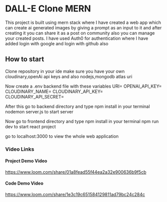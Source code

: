 # DALL-E Clone MERN

This project is built using mern stack where I have created a web app which can create ai generated images by giving a prompt as an input to it and after creating it you can share it as a post on community also you can manage your created posts.
I have used Auth0 for authentication where I have added login with google and login with github also

## How to start

Clone repository in your ide make sure you have your own cloudinary,openAi api keys and also nodejs,mongodb atlas uri

Now create a .env backend file with these variables
URI=
OPENAI_API_KEY=
CLOUDINARY_NAME=
CLOUDINARY_API_KEY=
CLOUDINARY_API_SECRET=

After this go to backend directory and type npm install in your terminal
nodemon server.js to start server

Now go to frontend directory and type npm install in your terminal
npm run dev to start react project

go to localhost:3000 to view the whole web application

### Video Links

#### Project Demo Video

https://www.loom.com/share/01a8fead55f44ea2a32e900636b9f5cb

#### Code Demo Video

https://www.loom.com/share/1e3c19c651584129811ad79bc24c284c
